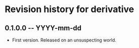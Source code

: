# Revision history for derivative

## 0.1.0.0  -- YYYY-mm-dd

* First version. Released on an unsuspecting world.
